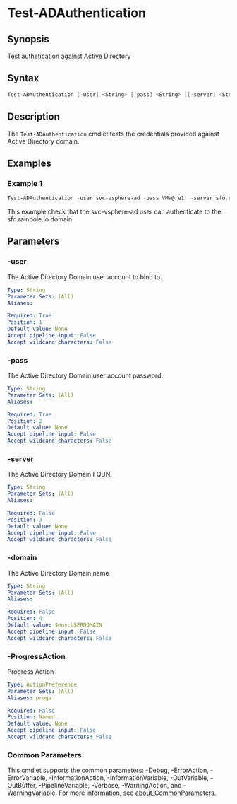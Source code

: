 # Test-ADAuthentication

## Synopsis

Test authetication against Active Directory

## Syntax

```powershell
Test-ADAuthentication [-user] <String> [-pass] <String> [[-server] <String>] [[-domain] <String>] [-ProgressAction <ActionPreference>] [<CommonParameters>]
```

## Description

The `Test-ADAuthentication` cmdlet tests the credentials provided against Active Directory domain.

## Examples

### Example 1

```powershell
Test-ADAuthentication -user svc-vsphere-ad -pass VMw@re1! -server sfo.rainpole.io -domain sfo.rainpole.io
```

This example check that the svc-vsphere-ad user can authenticate to the sfo.rainpole.io domain.

## Parameters

### -user

The Active Directory Domain user account to bind to.

```yaml
Type: String
Parameter Sets: (All)
Aliases:

Required: True
Position: 1
Default value: None
Accept pipeline input: False
Accept wildcard characters: False
```

### -pass

The Active Directory Domain user account password.

```yaml
Type: String
Parameter Sets: (All)
Aliases:

Required: True
Position: 2
Default value: None
Accept pipeline input: False
Accept wildcard characters: False
```

### -server

The Active Directory Domain FQDN.

```yaml
Type: String
Parameter Sets: (All)
Aliases:

Required: False
Position: 3
Default value: None
Accept pipeline input: False
Accept wildcard characters: False
```

### -domain

The Active Directory Domain name

```yaml
Type: String
Parameter Sets: (All)
Aliases:

Required: False
Position: 4
Default value: $env:USERDOMAIN
Accept pipeline input: False
Accept wildcard characters: False
```

### -ProgressAction

Progress Action

```yaml
Type: ActionPreference
Parameter Sets: (All)
Aliases: proga

Required: False
Position: Named
Default value: None
Accept pipeline input: False
Accept wildcard characters: False
```

### Common Parameters

This cmdlet supports the common parameters: -Debug, -ErrorAction, -ErrorVariable, -InformationAction, -InformationVariable, -OutVariable, -OutBuffer, -PipelineVariable, -Verbose, -WarningAction, and -WarningVariable. For more information, see [about_CommonParameters](http://go.microsoft.com/fwlink/?LinkID=113216).
